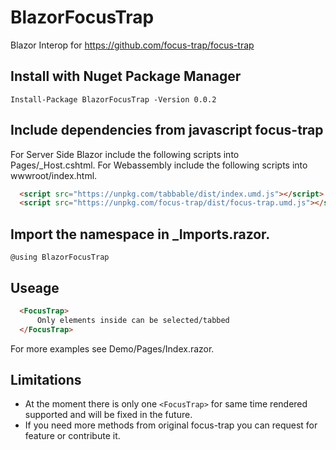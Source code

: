 # BlazorFocusTrap

Blazor Interop for https://github.com/focus-trap/focus-trap

## Install with Nuget Package Manager

```
Install-Package BlazorFocusTrap -Version 0.0.2
```

## Include dependencies from javascript focus-trap

For Server Side Blazor include the following scripts into Pages/_Host.cshtml.
For Webassembly include the following scripts into wwwroot/index.html.
```html
  <script src="https://unpkg.com/tabbable/dist/index.umd.js"></script>
  <script src="https://unpkg.com/focus-trap/dist/focus-trap.umd.js"></script>
```

## Import the namespace in _Imports.razor.
```
@using BlazorFocusTrap
```

## Useage
```html
  <FocusTrap>
      Only elements inside can be selected/tabbed
  </FocusTrap>
```
For more examples see Demo/Pages/Index.razor.

## Limitations
- At the moment there is only one `<FocusTrap>` for same time rendered supported and will be fixed in the future.
- If you need more methods from original focus-trap you can request for feature or contribute it.
